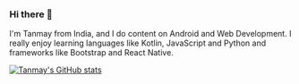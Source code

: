 ### Hi there 👋

I'm Tanmay from India, and I do content on Android and Web Development. I really enjoy learning languages like Kotlin, JavaScript and Python and frameworks like Bootstrap and React Native.

[![Tanmay's GitHub stats](https://github-readme-stats.vercel.app/api?username=TanmayJain33)](https://github.com/anuraghazra/github-readme-stats)
